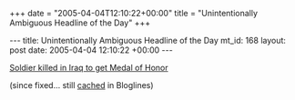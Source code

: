 +++
date = "2005-04-04T12:10:22+00:00"
title = "Unintentionally Ambiguous Headline of the Day"
+++

\--- title: Unintentionally Ambiguous Headline of the Day mt_id: 168 layout:
post date: 2005-04-04 12:10:22 +00:00 \---

[ Soldier killed in Iraq to get Medal of
Honor](http://www.cnn.com/2005/US/04/04/medal.of.honor.ap/)

(since fixed... still [
cached](http://bloglines.com/preview?siteid=984570&itemid=7003) in Bloglines)

